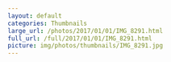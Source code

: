 ```yaml
---
layout: default
categories: Thumbnails
large_url: /photos/2017/01/01/IMG_8291.html
full_url: /full/2017/01/01/IMG_8291.html
picture: img/photos/thumbnails/IMG_8291.jpg
---
```

